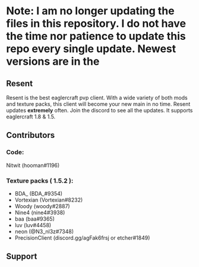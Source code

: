 # Note: I am no longer updating the files in this repository. I do not have the time nor patience to update this repo every single update. Newest versions are in the

## Resent

Resent is the best eaglercraft pvp client. With a wide variety of both mods and texture packs, this client will become your new main in no time. Resent updates **extremely** often. Join the discord to see all the updates. It supports eaglercraft 1.8 & 1.5.


## Contributors

### Code:

Nitwit (hooman#1196)

### Texture packs ( 1.5.2 ): 

* BDA_ (BDA_#9354) 
* Vortexian (Vortexian#8232)
* Woody (woody#2887)
* Nine4 (nine4#3938)
* baa (baa#9365)
* luv (luv#4458)
* neon (@N3_nl3z#7348)
* PrecisionClient (discord.gg/agFak6frsj or etcher#1849)

## Support

